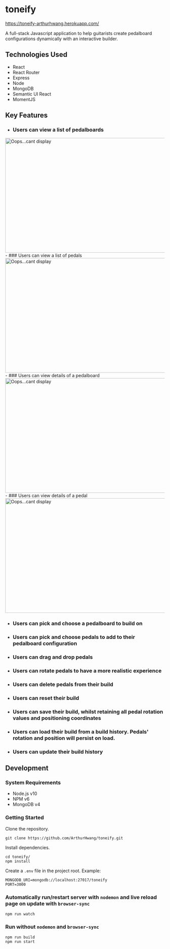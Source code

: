 # toneify

https://toneify-arthurhwang.herokuapp.com/

A full-stack Javascript application to help guitarists create pedalboard configurations dynamically with an interactive builder.

## Technologies Used
- React
- React Router
- Express
- Node
- MongoDB
- Semantic UI React
- MomentJS

## Key Features

- ### Users can view a list of pedalboards
<img src="https://user-images.githubusercontent.com/18460401/43680812-a8a5543e-97f7-11e8-877f-52707c765ae2.gif)" alt="Oops...cant display" width="562" height="361">
- ### Users can view a list of pedals
<img src="https://user-images.githubusercontent.com/18460401/43680824-db9b7846-97f7-11e8-9b9c-988c3d743e70.gif)" alt="Oops...cant display" width="562" height="361">
- ### Users can view details of a pedalboard
<img src="https://user-images.githubusercontent.com/18460401/43680830-1178c7d4-97f8-11e8-8a70-ec56bfa74891.gif" alt="Oops...cant display" width="562" height="361">
- ### Users can view details of a pedal
<img src="https://user-images.githubusercontent.com/18460401/43680803-62c4fd66-97f7-11e8-8bf4-7bcfc21dc409.gif" alt="Oops...cant display" width="562" height="361">



- ### Users can pick and choose a pedalboard to build on

- ### Users can pick and choose pedals to add to their pedalboard configuration

- ### Users can drag and drop pedals

- ### Users can rotate pedals to have a more realistic experience

- ### Users can delete pedals from their build

- ### Users can reset their build

- ### Users can save their build, whilst retaining all pedal rotation values and positioning coordinates

- ### Users can load their build from a build history.  Pedals' rotation and position will persist on load.

- ### Users can update their build history

## Development

### System Requirements
- Node.js v10
- NPM v6
- MongoDB v4

### Getting Started

Clone the repository.
```
git clone https://github.com/ArthurHwang/toneify.git
```

Install dependencies.
```
cd toneify/
npm install
```

Create a `.env` file in the project root.  Example:
```
MONGODB_URI=mongodb://localhost:27017/toneify
PORT=3000
```

### Automatically run/restart server with `nodemon` and live reload page on update with `browser-sync`
```
npm run watch
```

### Run without `nodemon` and `browser-sync`
```
npm run build
npm run start
```
